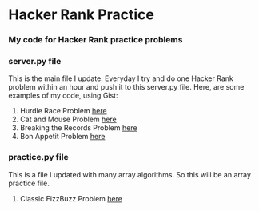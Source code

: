 # Hacker Rank Practice
### My code for Hacker Rank practice problems

### server.py file
This is the main file I update. Everyday I try and do one Hacker Rank problem within an hour and push it to this server.py file.
Here, are some examples of my code, using Gist:

1. Hurdle Race Problem [here](https://gist.github.com/paynesc1/79e7e1fcd0d25a3ec4a7b31c8295c13a)
2. Cat and Mouse Problem [here](https://gist.github.com/paynesc1/a5d013092db21d4399529a5ecad7d983)
3. Breaking the Records Problem [here](https://gist.github.com/paynesc1/8c47e06b3e418f37af983e03026014df)
4. Bon Appetit Problem [here](https://gist.github.com/paynesc1/01c8026bb32c5223c72635ae12db9cf6)

### practice.py file
This is a file I updated with many array algorithms. So this will be an array practice file.

1. Classic FizzBuzz Problem [here](https://gist.github.com/paynesc1/c298eb9bb3d6f1e851601020c494d115)
